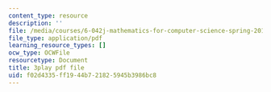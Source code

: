 ```yaml
---
content_type: resource
description: ''
file: /media/courses/6-042j-mathematics-for-computer-science-spring-2015/f02d4335ff1944b721825945b3986bc8_RqqzyWDVMA.pdf
file_type: application/pdf
learning_resource_types: []
ocw_type: OCWFile
resourcetype: Document
title: 3play pdf file
uid: f02d4335-ff19-44b7-2182-5945b3986bc8
---
```

